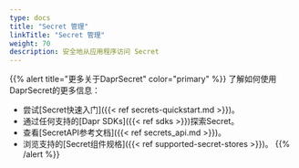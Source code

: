```yaml
---
type: docs
title: "Secret 管理"
linkTitle: "Secret 管理"
weight: 70
description: 安全地从应用程序访问 Secret
---
```


{{% alert title="更多关于DaprSecret" color="primary" %}}
了解如何使用DaprSecret的更多信息：
- 尝试[Secret快速入门]({{< ref secrets-quickstart.md >}})。
- 通过任何支持的[Dapr SDKs]({{< ref sdks >}})探索Secret。
- 查看[SecretAPI参考文档]({{< ref secrets_api.md >}})。
- 浏览支持的[Secret组件规格]({{< ref supported-secret-stores >}})。
{{% /alert %}}
